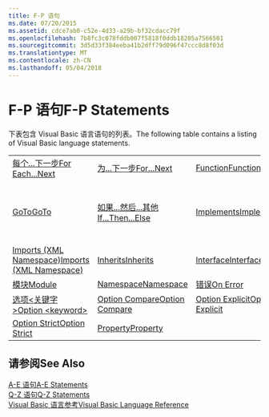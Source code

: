 ```yaml
---
title: F-P 语句
ms.date: 07/20/2015
ms.assetid: cdce7ab0-c52e-4d33-a29b-bf32cdacc79f
ms.openlocfilehash: 7b8fc3c078fddb007f5818f0ddb18205a7566501
ms.sourcegitcommit: 3d5d33f384eeba41b2dff79d096f47ccc8d8f03d
ms.translationtype: MT
ms.contentlocale: zh-CN
ms.lasthandoff: 05/04/2018
---
```

# <a name="f-p-statements"></a><span data-ttu-id="f0414-102">F-P 语句</span><span class="sxs-lookup"><span data-stu-id="f0414-102">F-P Statements</span></span>
<span data-ttu-id="f0414-103">下表包含 Visual Basic 语言语句的列表。</span><span class="sxs-lookup"><span data-stu-id="f0414-103">The following table contains a listing of Visual Basic language statements.</span></span>  
  
|||||  
|---|---|---|---|  
|[<span data-ttu-id="f0414-104">每个...下一步</span><span class="sxs-lookup"><span data-stu-id="f0414-104">For Each...Next</span></span>](../../../visual-basic/language-reference/statements/for-each-next-statement.md)|[<span data-ttu-id="f0414-105">为...下一步</span><span class="sxs-lookup"><span data-stu-id="f0414-105">For...Next</span></span>](../../../visual-basic/language-reference/statements/for-next-statement.md)|[<span data-ttu-id="f0414-106">Function</span><span class="sxs-lookup"><span data-stu-id="f0414-106">Function</span></span>](../../../visual-basic/language-reference/statements/function-statement.md)|[<span data-ttu-id="f0414-107">Get</span><span class="sxs-lookup"><span data-stu-id="f0414-107">Get</span></span>](../../../visual-basic/language-reference/statements/get-statement.md)|  
|[<span data-ttu-id="f0414-108">GoTo</span><span class="sxs-lookup"><span data-stu-id="f0414-108">GoTo</span></span>](../../../visual-basic/language-reference/statements/goto-statement.md)|[<span data-ttu-id="f0414-109">如果...然后...其他</span><span class="sxs-lookup"><span data-stu-id="f0414-109">If...Then...Else</span></span>](../../../visual-basic/language-reference/statements/if-then-else-statement.md)|[<span data-ttu-id="f0414-110">Implements</span><span class="sxs-lookup"><span data-stu-id="f0414-110">Implements</span></span>](../../../visual-basic/language-reference/statements/implements-statement.md)|[<span data-ttu-id="f0414-111">Imports (.NET Namespace and Type)</span><span class="sxs-lookup"><span data-stu-id="f0414-111">Imports (.NET Namespace and Type)</span></span>](../../../visual-basic/language-reference/statements/imports-statement-net-namespace-and-type.md)|  
|[<span data-ttu-id="f0414-112">Imports (XML Namespace)</span><span class="sxs-lookup"><span data-stu-id="f0414-112">Imports (XML Namespace)</span></span>](../../../visual-basic/language-reference/statements/imports-statement-xml-namespace.md)|[<span data-ttu-id="f0414-113">Inherits</span><span class="sxs-lookup"><span data-stu-id="f0414-113">Inherits</span></span>](../../../visual-basic/language-reference/statements/inherits-statement.md)|[<span data-ttu-id="f0414-114">Interface</span><span class="sxs-lookup"><span data-stu-id="f0414-114">Interface</span></span>](../../../visual-basic/language-reference/statements/interface-statement.md)|[<span data-ttu-id="f0414-115">Mid</span><span class="sxs-lookup"><span data-stu-id="f0414-115">Mid</span></span>](../../../visual-basic/language-reference/statements/mid-statement.md)|  
|[<span data-ttu-id="f0414-116">模块</span><span class="sxs-lookup"><span data-stu-id="f0414-116">Module</span></span>](../../../visual-basic/language-reference/statements/module-statement.md)|[<span data-ttu-id="f0414-117">Namespace</span><span class="sxs-lookup"><span data-stu-id="f0414-117">Namespace</span></span>](../../../visual-basic/language-reference/statements/namespace-statement.md)|[<span data-ttu-id="f0414-118">错误</span><span class="sxs-lookup"><span data-stu-id="f0414-118">On Error</span></span>](../../../visual-basic/language-reference/statements/on-error-statement.md)|[<span data-ttu-id="f0414-119">Operator</span><span class="sxs-lookup"><span data-stu-id="f0414-119">Operator</span></span>](../../../visual-basic/language-reference/statements/operator-statement.md)|  
|[<span data-ttu-id="f0414-120">选项\<关键字 ></span><span class="sxs-lookup"><span data-stu-id="f0414-120">Option \<keyword></span></span>](../../../visual-basic/language-reference/statements/option-keyword-statement.md)|[<span data-ttu-id="f0414-121">Option Compare</span><span class="sxs-lookup"><span data-stu-id="f0414-121">Option Compare</span></span>](../../../visual-basic/language-reference/statements/option-compare-statement.md)|[<span data-ttu-id="f0414-122">Option Explicit</span><span class="sxs-lookup"><span data-stu-id="f0414-122">Option Explicit</span></span>](../../../visual-basic/language-reference/statements/option-explicit-statement.md)|[<span data-ttu-id="f0414-123">Option Infer</span><span class="sxs-lookup"><span data-stu-id="f0414-123">Option Infer</span></span>](../../../visual-basic/language-reference/statements/option-infer-statement.md)|  
|[<span data-ttu-id="f0414-124">Option Strict</span><span class="sxs-lookup"><span data-stu-id="f0414-124">Option Strict</span></span>](../../../visual-basic/language-reference/statements/option-strict-statement.md)|[<span data-ttu-id="f0414-125">Property</span><span class="sxs-lookup"><span data-stu-id="f0414-125">Property</span></span>](../../../visual-basic/language-reference/statements/property-statement.md)|||  
  
## <a name="see-also"></a><span data-ttu-id="f0414-126">请参阅</span><span class="sxs-lookup"><span data-stu-id="f0414-126">See Also</span></span>  
 [<span data-ttu-id="f0414-127">A-E 语句</span><span class="sxs-lookup"><span data-stu-id="f0414-127">A-E Statements</span></span>](../../../visual-basic/language-reference/statements/a-e-statements.md)  
 [<span data-ttu-id="f0414-128">Q-Z 语句</span><span class="sxs-lookup"><span data-stu-id="f0414-128">Q-Z Statements</span></span>](../../../visual-basic/language-reference/statements/q-z-statements.md)  
 [<span data-ttu-id="f0414-129">Visual Basic 语言参考</span><span class="sxs-lookup"><span data-stu-id="f0414-129">Visual Basic Language Reference</span></span>](../../../visual-basic/language-reference/index.md)
